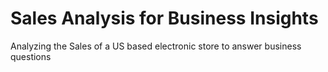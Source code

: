# Sales Analysis for Business Insights
Analyzing the Sales of a US based electronic store to answer business questions
